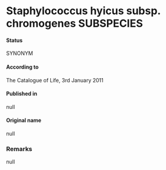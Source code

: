 Staphylococcus hyicus subsp. chromogenes SUBSPECIES
=======

#### Status
SYNONYM

#### According to
The Catalogue of Life, 3rd January 2011

#### Published in
null

#### Original name
null

### Remarks
null